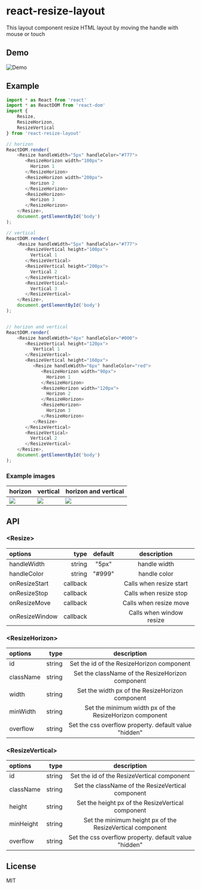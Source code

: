 # react-resize-layout
This layout component resize HTML layout by moving the handle with mouse or touch

## Demo
![Demo](https://github.com/bytefunc/react-resize-layout/raw/master/screenshot/demo.gif)

## Example
```javascript
import * as React from 'react'
import * as ReactDOM from 'react-dom'
import {
    Resize,
    ResizeHorizon,
    ResizeVertical
} from 'react-resize-layout'

// horizon
ReactDOM.render(
    <Resize handleWidth="5px" handleColor="#777">
       <ResizeHorizon width="100px">
         Horizon 1
       </ResizeHorizon>
       <ResizeHorizon width="200px">
         Horizon 2
       </ResizeHorizon>
       <ResizeHorizon>
         Horizon 3
       </ResizeHorizon>
    </Resize>,
    document.getElementById('body')
);

// vertical
ReactDOM.render(
    <Resize handleWidth="5px" handleColor="#777">
       <ResizeVertical height="100px">
         Vertical 1
       </ResizeVertical>
       <ResizeVertical height="200px">
         Vertical 2
       </ResizeVertical>
       <ResizeVertical>
         Vertical 3
       </ResizeVertical>
    </Resize>,
    document.getElementById('body')
);


// horizon and vertical
ReactDOM.render(
    <Resize handleWidth="4px" handleColor="#000">
       <ResizeVertical height="120px">
          Vertical 1
       </ResizeVertical>
       <ResizeVertical height="160px">
          <Resize handleWidth="6px" handleColor="red">
             <ResizeHorizon width="90px">
               Horizon 1
             </ResizeHorizon>
             <ResizeHorizon width="120px">
               Horizon 2
             </ResizeHorizon>
             <ResizeHorizon>
               Horizon 3
             </ResizeHorizon>
          </Resize>
       </ResizeVertical>
       <ResizeVertical>
         Vertical 2
       </ResizeVertical>
    </Resize>,
    document.getElementById('body')
);

```

### Example images

|horizon|vertical|horizon and vertical|
|---|---|---|
|![](https://github.com/bytefunc/react-resize-layout/raw/master/screenshot/horizon.png)|![](https://github.com/bytefunc/react-resize-layout/raw/master/screenshot/vertical.png)|![](https://github.com/bytefunc/react-resize-layout/raw/master/screenshot/horizon&vertical.png)|



## API
### \<Resize\>
|   options  |    type    |      default       |   description   |
|:-----------|-----------:|:------------------:|:---------------:|
|handleWidth|   string   |      "5px"       |   handle width   |
| handleColor|   string   |    "#999"     |   handle color   |
| onResizeStart|   callback|                  |   Calls when resize start  |
| onResizeStop |   callback|                  |   Calls when resize stop  |
| onResizeMove |   callback| |   Calls when resize move  |
| onResizeWindow  |   callback|     |   Calls when window resize |

### \<ResizeHorizon\>
|   options  |    type    |      description   |
|:-----------|-----------:|:---------------:|
|id|   string   |   Set the id of the ResizeHorizon component   |
| className|   string   |   Set the className of the ResizeHorizon component   |
| width|   string   |  Set the width px of the ResizeHorizon component |
| minWidth|   string   |   Set the minimum width px of the ResizeHorizon component  |
| overflow|   string   | Set  the css overflow property. default value "hidden"  |

### \<ResizeVertical\>
|   options  |    type    |      description   |
|:-----------|-----------:|:---------------:|
|id|   string   |  Set the id of the ResizeVertical component  |
| className|   string   | Set the className of the ResizeVertical component  |
| height|   string   |  Set the height px of the ResizeVertical component |
| minHeight|   string   | Set  the minimum height px of the ResizeVertical component  |
| overflow|   string   | Set  the css overflow property. default value "hidden"  |

## License
MIT